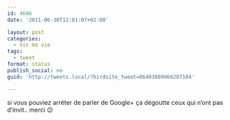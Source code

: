 ```yaml
---
id: 4696
date: '2011-06-30T12:01:07+02:00'

layout: post
categories:
  - Vis ma vie
tags:
  - tweet
format: status
publish_social: no
guid: 'http://tweets.local/?birdsite_tweet=86403889066287104'

---
```


si vous pouviez arrêter de parler de Google+ ça dégoutte ceux qui n’ont pas d’invit.. merci 😉